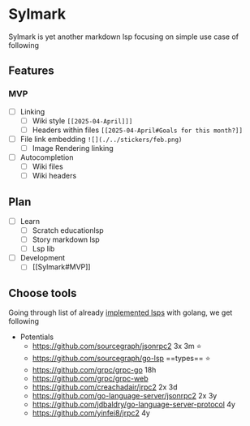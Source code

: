 # Sylmark

Sylmark is yet another markdown lsp focusing on simple use
case of following

## Features

### MVP

- [ ] Linking
  - [ ] Wiki style `[[2025-04-April]]]`
  - [ ] Headers within files `[[2025-04-April#Goals for this month?]]`
- [ ] File link embedding `![](./../stickers/feb.png)`
  - [ ] Image Rendering linking
- [ ] Autocompletion
  - [ ] Wiki files
  - [ ] Wiki headers

## Plan

- [ ] Learn
  - [ ] Scratch educationlsp
  - [ ] Story markdown lsp
  - [ ] Lsp lib
- [ ] Development
  - [ ] [[Sylmark#MVP]]

## Choose tools

Going through list of already [implemented lsps](https://microsoft.github.io/language-server-protocol/implementors/servers/) with golang,
we get following

- Potentials
  - https://github.com/sourcegraph/jsonrpc2 3x 3m ⭐
  - https://github.com/sourcegraph/go-lsp ==types== ⭐
  - https://github.com/grpc/grpc-go 18h
  - https://github.com/grpc/grpc-web
  - https://github.com/creachadair/jrpc2 2x 3d
  - https://github.com/go-language-server/jsonrpc2 2x 3y
  - https://github.com/jdbaldry/go-language-server-protocol 4y
  - https://github.com/yinfei8/jrpc2 4y
